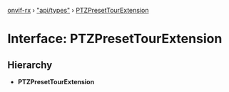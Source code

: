 [onvif-rx](../README.md) › ["api/types"](../modules/_api_types_.md) › [PTZPresetTourExtension](_api_types_.ptzpresettourextension.md)

# Interface: PTZPresetTourExtension

## Hierarchy

* **PTZPresetTourExtension**
